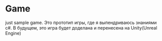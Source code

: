 # Game
just sample game.
Это прототип игры, где я выпендриваюсь знаниями с#.
В будущем, это игра будет доделана и перенесена на Unity(Unreal Engine)
